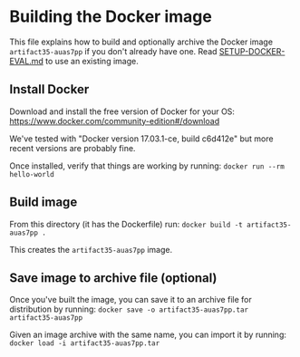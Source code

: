 # Building the Docker image

This file explains how to build and optionally archive the Docker image `artifact35-auas7pp` if you don't already have one.  Read [SETUP-DOCKER-EVAL.md](https://github.com/gregr/icfp2017-artifact-auas7pp/blob/master/SETUP-DOCKER-EVAL.md) to use an existing image.


## Install Docker

Download and install the free version of Docker for your OS: https://www.docker.com/community-edition#/download

We've tested with "Docker version 17.03.1-ce, build c6d412e" but more recent versions are probably fine.

Once installed, verify that things are working by running: `docker run --rm hello-world`


## Build image

From this directory (it has the Dockerfile) run: `docker build -t artifact35-auas7pp .`

This creates the `artifact35-auas7pp` image.


## Save image to archive file (optional)

Once you've built the image, you can save it to an archive file for distribution by running: `docker save -o artifact35-auas7pp.tar artifact35-auas7pp`

Given an image archive with the same name, you can import it by running: `docker load -i artifact35-auas7pp.tar`
